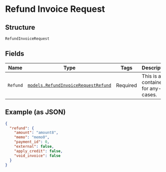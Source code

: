 
# Refund Invoice Request

## Structure

`RefundInvoiceRequest`

## Fields

| Name | Type | Tags | Description |
|  --- | --- | --- | --- |
| `Refund` | [`models.RefundInvoiceRequestRefund`](../../doc/models/containers/refund-invoice-request-refund.md) | Required | This is a container for any-of cases. |

## Example (as JSON)

```json
{
  "refund": {
    "amount": "amount8",
    "memo": "memo0",
    "payment_id": 0,
    "external": false,
    "apply_credit": false,
    "void_invoice": false
  }
}
```

